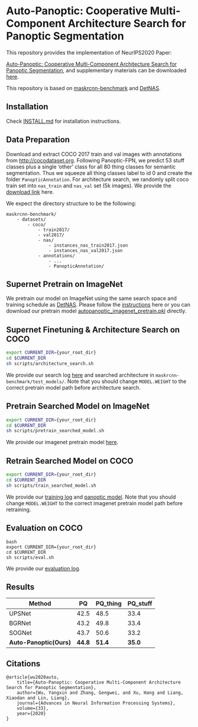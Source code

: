 # Auto-Panoptic: Cooperative Multi-Component Architecture Search for Panoptic Segmentation

This repository provides the implementation of NeurIPS2020 Paper: 

[Auto-Panoptic: Cooperative Multi-Component Architecture Search for Panoptic Segmentation](https://drive.google.com/file/d/1iJ8AKFrKRsMvhAxmYA5MJRDegIUKWjj0/view?usp=sharing),
and supplementary materials can be downloaded [here](https://drive.google.com/file/d/1osijWS1HcdZmW0P9Tels3nnAZbXugMRl/view?usp=sharing).

This repository is based on [maskrcnn-benchmark](https://github.com/facebookresearch/maskrcnn-benchmark) and [DetNAS](https://github.com/megvii-model/DetNAS).

## Installation
Check [INSTALL.md](https://github.com/Jacobew/AutoPanoptic/blob/master/INSTALL.md) for installation instructions.


## Data Preparation
Download and extract COCO 2017 train and val images with annotations from http://cocodataset.org. 
Following Panoptic-FPN, we predict 53 stuff classes plus a single ‘other’ class for all 80 thing classes for semantic segmentation. 
Thus we squeeze all thing classes label to id 0 and create the folder `PanopticAnnotation`.
For architecture search, we randomly split coco train set into `nas_train` and `nas_val` set (5k images). 
We provide the [download link](https://drive.google.com/file/d/16JwyqmHHTit6g5BI37DxVeOW5H3IBvS9/view?usp=sharing) here.

We expect the directory structure to be the following:
```
maskrcnn-benchmark/
    - datasets/
        - coco/
            - train2017/
            - val2017/
            - nas/
                - instances_nas_train2017.json
                - instances_nas_val2017.json
            - annotations/  
                - ...
                - PanopticAnnotation/ 
```

## Supernet Pretrain on ImageNet
We pretrain our model on ImageNet using the same search space and training schedule as [DetNAS](https://github.com/megvii-model/DetNAS).
Please follow the [instructions](https://github.com/megvii-model/DetNAS#step-2-supernet-training) here or you can download our pretrain model [autopanoptic_imagenet_pretrain.pkl](https://drive.google.com/file/d/1d6dx5M_vT0dIq33B2roya_C_df9zeP_L/view?usp=sharing) directly.

## Supernet Finetuning & Architecture Search on COCO
```bash
export CURRENT_DIR={your_root_dir}
cd $CURRENT_DIR
sh scripts/architecture_search.sh
```
We provide our search log [here](https://drive.google.com/file/d/1ZSkXjBBjYYO3gLIR0reGpKD0YkpMtu1D/view?usp=sharing) and searched architecture in `maskrcnn-benchmark/test_models/`.
Note that you should change `MODEL.WEIGHT` to the correct pretrain model path before architecture search.

## Pretrain Searched Model on ImageNet
```bash
export CURRENT_DIR={your_root_dir}
cd $CURRENT_DIR
sh scripts/pretrain_searched_model.sh
```
We provide our imagenet pretrain model [here](https://drive.google.com/file/d/1amkCFrHj7JfnJ6YmjGNO_YatmTZl3Lyn/view?usp=sharing).

## Retrain Searched Model on COCO
```bash
export CURRENT_DIR={your_root_dir}
cd $CURRENT_DIR
sh scripts/train_searched_model.sh
```
We provide our [training log](https://drive.google.com/file/d/1uTZ5GZj0YQxl6uirEqagKv7tI29M22zO/view?usp=sharing) and [panoptic model](https://drive.google.com/file/d/15qiYYNUYqpR0UBGDzbX3jz_UQe8V3sxw/view?usp=sharing). 
Note that you should change `MODEL.WEIGHT` to the correct imagenet pretrain model path before retraining.

## Evaluation on COCO
```
bash
export CURRENT_DIR={your_root_dir}
cd $CURRENT_DIR
sh scripts/eval.sh
```
We provide our [evaluation log](https://drive.google.com/file/d/1eTybVn4PErK-b4Csystgjn6ljIYCUvSk/view?usp=sharing).

## Results
| Method  | PQ | PQ_thing | PQ_stuff  |
|----------|--------|-----------|-----------|
| UPSNet |  42.5 | 48.5 | 33.4 |
| BGRNet | 43.2 | 49.8 | 33.4 |
| SOGNet | 43.7 | 50.6 | 33.2 |
| **Auto-Panoptic(Ours)** | **44.8** | **51.4** | **35.0** |

## Citations
```
@article{wu2020auto, 
    title={Auto-Panoptic: Cooperative Multi-Component Architecture Search for Panoptic Segmentation}, 
    author={Wu, Yangxin and Zhang, Gengwei, and Xu, Hang and Liang, Xiaodan and Lin, Liang}, 
    journal={Advances in Neural Information Processing Systems},
    volume={33},
    year={2020}
}
```
